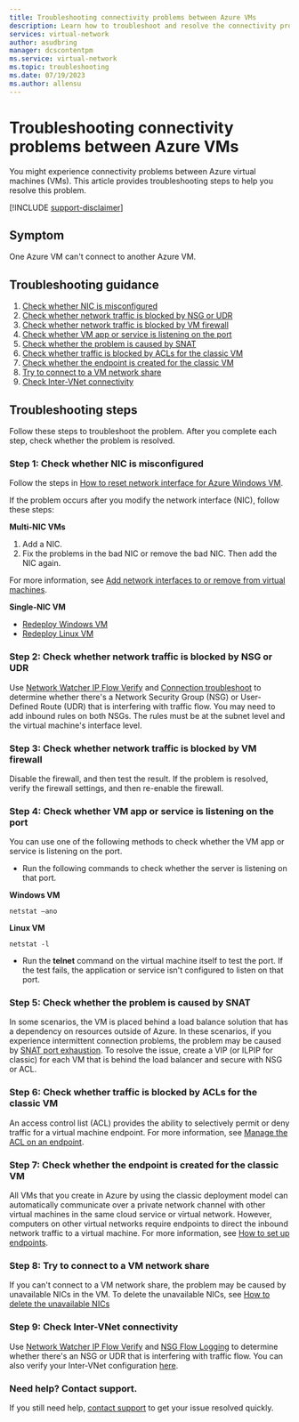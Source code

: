 ```yaml
---
title: Troubleshooting connectivity problems between Azure VMs
description: Learn how to troubleshoot and resolve the connectivity problems that you might experience between Azure virtual machines (VMs).
services: virtual-network
author: asudbring
manager: dcscontentpm
ms.service: virtual-network
ms.topic: troubleshooting
ms.date: 07/19/2023
ms.author: allensu
---
```


# Troubleshooting connectivity problems between Azure VMs

You might experience connectivity problems between Azure virtual machines (VMs). This article provides troubleshooting steps to help you resolve this problem. 

[!INCLUDE [support-disclaimer](~/reusable-content/ce-skilling/azure/includes/support-disclaimer.md)]

## Symptom

One Azure VM can't connect to another Azure VM.

## Troubleshooting guidance 

1. [Check whether NIC is misconfigured](#step-1-check-whether-nic-is-misconfigured)
2. [Check whether network traffic is blocked by NSG or UDR](#step-2-check-whether-network-traffic-is-blocked-by-nsg-or-udr)
3. [Check whether network traffic is blocked by VM firewall](#step-3-check-whether-network-traffic-is-blocked-by-vm-firewall)
4. [Check whether VM app or service is listening on the port](#step-4-check-whether-vm-app-or-service-is-listening-on-the-port)
5. [Check whether the problem is caused by SNAT](#step-5-check-whether-the-problem-is-caused-by-snat)
6. [Check whether traffic is blocked by ACLs for the classic VM](#step-6-check-whether-traffic-is-blocked-by-acls-for-the-classic-vm)
7. [Check whether the endpoint is created for the classic VM](#step-7-check-whether-the-endpoint-is-created-for-the-classic-vm)
8. [Try to connect to a VM network share](#step-8-try-to-connect-to-a-vm-network-share)
9. [Check Inter-VNet connectivity](#step-9-check-inter-vnet-connectivity)

## Troubleshooting steps

Follow these steps to troubleshoot the problem. After you complete each step, check whether the problem is resolved. 

### Step 1: Check whether NIC is misconfigured

Follow the steps in [How to reset network interface for Azure Windows VM](/troubleshoot/azure/virtual-machines/reset-network-interface). 

If the problem occurs after you modify the network interface (NIC), follow these steps:

**Multi-NIC VMs**

1. Add a NIC.
2. Fix the problems in the bad NIC or remove the bad NIC.  Then add the NIC again.

For more information, see [Add network interfaces to or remove from virtual machines](virtual-network-network-interface-vm.yml).

**Single-NIC VM** 

- [Redeploy Windows VM](/troubleshoot/azure/virtual-machines/redeploy-to-new-node-windows)
- [Redeploy Linux VM](/troubleshoot/azure/virtual-machines/redeploy-to-new-node-linux)

### Step 2: Check whether network traffic is blocked by NSG or UDR

Use [Network Watcher IP Flow Verify](../network-watcher/network-watcher-ip-flow-verify-overview.md) and [Connection troubleshoot](../network-watcher/network-watcher-connectivity-overview.md) to determine whether there's a Network Security Group (NSG) or User-Defined Route (UDR) that is interfering with traffic flow. You may need to add inbound rules on both NSGs. The rules must be at the subnet level and the virtual machine's interface level.

### Step 3: Check whether network traffic is blocked by VM firewall

Disable the firewall, and then test the result. If the problem is resolved, verify the firewall settings, and then re-enable the firewall.

### Step 4: Check whether VM app or service is listening on the port

You can use one of the following methods to check whether the VM app or service is listening on the port.

- Run the following commands to check whether the server is listening on that port.

**Windows VM**

```console
netstat –ano
```

**Linux VM**

```console
netstat -l
```

- Run the **telnet** command on the virtual machine itself to test the port. If the test fails, the application or service isn't configured to listen on that port.

### Step 5: Check whether the problem is caused by SNAT

In some scenarios, the VM is placed behind a load balance solution that has a dependency on resources outside of Azure. In these scenarios, if you experience intermittent connection problems, the problem may be caused by [SNAT port exhaustion](../load-balancer/load-balancer-outbound-connections.md). To resolve the issue, create a VIP (or ILPIP for classic) for each VM that is behind the load balancer and secure with NSG or ACL. 

### Step 6: Check whether traffic is blocked by ACLs for the classic VM

An  access control list (ACL) provides the ability to selectively permit or deny traffic for a virtual machine endpoint. For more information, see [Manage the ACL on an endpoint](/previous-versions/azure/virtual-machines/windows/classic/setup-endpoints#manage-the-acl-on-an-endpoint).

### Step 7: Check whether the endpoint is created for the classic VM

All VMs that you create in Azure by using the classic deployment model can automatically communicate over a private network channel with other virtual machines in the same cloud service or virtual network. However, computers on other virtual networks require endpoints to direct the inbound network traffic to a virtual machine. For more information, see [How to set up endpoints](/previous-versions/azure/virtual-machines/windows/classic/setup-endpoints).

### Step 8: Try to connect to a VM network share

If you can't connect to a VM network share, the problem may be caused by unavailable NICs in the VM. To delete the unavailable NICs, see [How to delete the unavailable NICs](/troubleshoot/azure/virtual-machines/reset-network-interface#delete-the-unavailable-nics)

### Step 9: Check Inter-VNet connectivity

Use [Network Watcher IP Flow Verify](../network-watcher/network-watcher-ip-flow-verify-overview.md) and [NSG Flow Logging](../network-watcher/network-watcher-nsg-flow-logging-overview.md) to determine whether there's an NSG or UDR that is interfering with traffic flow. You can also verify your Inter-VNet configuration [here](https://support.microsoft.com/en-us/help/4032151/configuring-and-validating-vnet-or-vpn-connections).

### Need help? Contact support.
If you still need help, [contact support](https://portal.azure.com/?#blade/Microsoft_Azure_Support/HelpAndSupportBlade) to get your issue resolved quickly.
